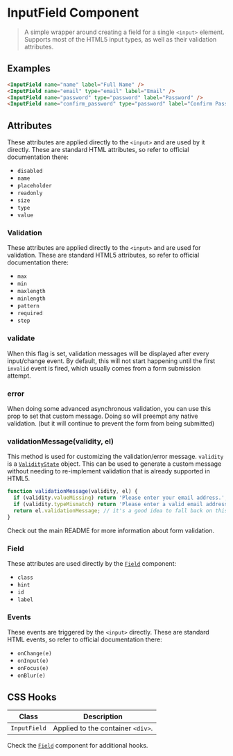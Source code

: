 
# InputField Component

> A simple wrapper around creating a field for a single `<input>` element.
> Supports most of the HTML5 input types, as well as their validation attributes.


## Examples

```html
<InputField name="name" label="Full Name" />
<InputField name="email" type="email" label="Email" />
<InputField name="password" type="password" label="Password" />
<InputField name="confirm_password" type="password" label="Confirm Password" />
```


## Attributes

These attributes are applied directly to the `<input>` and are used by it directly. These
are standard HTML attributes, so refer to official documentation there:

 * `disabled`
 * `name`
 * `placeholder`
 * `readonly`
 * `size`
 * `type`
 * `value`

### Validation

These attributes are applied directly to the `<input>` and are used for validation. These
are standard HTML5 attributes, so refer to official documentation there:

 * `max`
 * `min`
 * `maxlength`
 * `minlength`
 * `pattern`
 * `required`
 * `step`

### validate

When this flag is set, validation messages will be displayed after every input/change event.
By default, this will not start happening until the first `invalid` event is fired, which
usually comes from a form submission attempt.

### error

When doing some advanced asynchronous validation, you can use this prop to set that custom
message. Doing so will preempt any native validation. (but it will continue to prevent the
form from being submitted)

### validationMessage(validity, el)

This method is used for customizing the validation/error message. `validity` is a
[`ValidityState`](https://developer.mozilla.org/en-US/docs/Web/API/ValidityState) object. This
can be used to generate a custom message without needing to re-implement validation that is
already supported in HTML5.

```js
function validationMessage(validity, el) {
  if (validity.valueMissing) return 'Please enter your email address.';
  if (validity.typeMismatch) return 'Please enter a valid email address.';
  return el.validationMessage; // it's a good idea to fall back on this value
}
```

Check out the main README for more information about form validation.

### Field

These attributes are used directly by the [`Field`](../field) component:

 * `class`
 * `hint`
 * `id`
 * `label`

### Events

These events are triggered by the `<input>` directly. These are standard HTML events,
so refer to official documentation there:

 * `onChange(e)`
 * `onInput(e)`
 * `onFocus(e)`
 * `onBlur(e)`

## CSS Hooks

| Class | Description |
| ----- | ------- |
| `InputField` | Applied to the container `<div>`. |

Check the [`Field`](../field) component for additional hooks.
